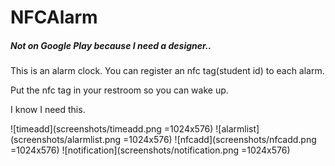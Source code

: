 # NFCAlarm

##### Not on Google Play because I need a designer..

This is an alarm clock. You can register an nfc tag(student id) to each alarm.

Put the nfc tag in your restroom so you can wake up. 

I know I need this.

![timeadd](screenshots/timeadd.png =1024x576)
![alarmlist](screenshots/alarmlist.png =1024x576)
![nfcadd](screenshots/nfcadd.png =1024x576)
![notification](screenshots/notification.png =1024x576)

